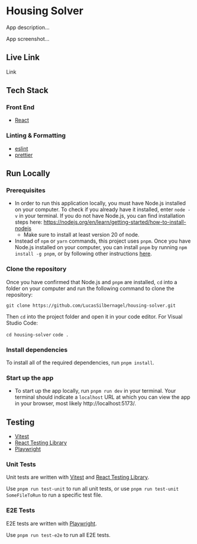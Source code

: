 # Housing Solver

App description...

App screenshot...

## Live Link

Link

## Tech Stack

### Front End

- [React](https://reactjs.org/)

### Linting & Formatting

- [eslint](https://eslint.org/)
- [prettier](https://prettier.io/)

## Run Locally

### Prerequisites

- In order to run this application locally, you must have Node.js installed on your computer. To check if you already have it installed, enter `node -v` in your terminal. If you do not have Node.js, you can find installation steps here: https://nodejs.org/en/learn/getting-started/how-to-install-nodejs
  - Make sure to install at least version 20 of node.
- Instead of `npm` or `yarn` commands, this project uses `pnpm`. Once you have Node.js installed on your computer, you can install `pnpm` by running `npm install -g pnpm`, or by following other instructions [here](https://pnpm.io/installation).

### Clone the repository

Once you have confirmed that Node.js and `pnpm` are installed, `cd` into a folder on your computer and run the following command to clone the repository:

`git clone https://github.com/LucasSilbernagel/housing-solver.git`

Then `cd` into the project folder and open it in your code editor. For Visual Studio Code:

`cd housing-solver`
`code .`

### Install dependencies

To install all of the required dependencies, run `pnpm install`.

### Start up the app

- To start up the app locally, run `pnpm run dev` in your terminal. Your terminal should indicate a `localhost` URL at which you can view the app in your browser, most likely http://localhost:5173/.

## Testing

- [Vitest](https://vitest.dev/)
- [React Testing Library](https://testing-library.com/docs/react-testing-library/intro/)
- [Playwright](https://playwright.dev/)

### Unit Tests

Unit tests are written with [Vitest](https://vitest.dev/) and [React Testing Library](https://testing-library.com/).

Use `pnpm run test-unit` to run all unit tests, or use `pnpm run test-unit SomeFileToRun` to run a specific test file.

### E2E Tests

E2E tests are written with [Playwright](https://playwright.dev/).

Use `pnpm run test-e2e` to run all E2E tests.
